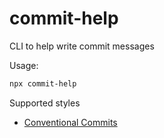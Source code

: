 # commit-help

CLI to help write commit messages

Usage:
```sh
npx commit-help
```

Supported styles
- [Conventional Commits](https://www.conventionalcommits.org/)
